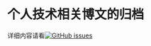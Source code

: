 # 个人技术相关博文的归档

详细内容请看[![GitHub issues](https://img.shields.io/github/issues/cdswyda/blog.svg)](https://github.com/cdswyda/blog/issues)
